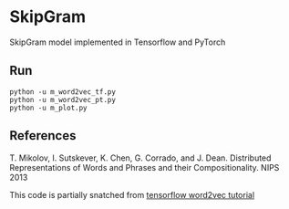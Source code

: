 # SkipGram
SkipGram model implemented in Tensorflow and PyTorch

## Run
```
python -u m_word2vec_tf.py
python -u m_word2vec_pt.py
python -u m_plot.py
```
## References
T. Mikolov, I. Sutskever, K. Chen, G. Corrado, and J. Dean. Distributed Representations of Words and Phrases and their Compositionality. NIPS 2013

This code is partially snatched from [tensorflow word2vec tutorial](https://www.tensorflow.org/tutorials/word2vec)
